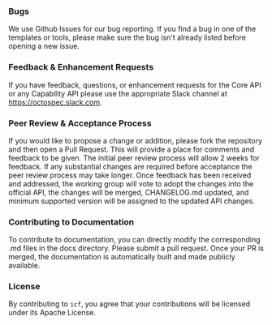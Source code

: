 ### Bugs
We use Github Issues for our bug reporting. If you find a bug in one of the templates or tools, please make sure the bug isn't already listed before opening a new issue.

### Feedback & Enhancement Requests
If you have feedback, questions, or enhancement requests for the Core API or any Capability API please use the appropriate Slack channel at https://octospec.slack.com.

### Peer Review & Acceptance Process
If you would like to propose a change or addition, please fork the repository and then open a Pull Request. This will provide a place for comments and feedback to be given. The initial peer review process will allow 2 weeks for feedback. If any substantial changes are required before acceptance the peer review process may take longer. Once feedback has been received and addressed, the working group will vote to adopt the changes into the official API, the changes will be merged, CHANGELOG.md updated, and minimum supported version will be assigned to the updated API changes.

### Contributing to Documentation
To contribute to documentation, you can directly modify the corresponding .md files in the docs directory. Please submit a pull request. Once your PR is merged, the documentation is automatically built and made publicly available.

### License
By contributing to `icf`, you agree that your contributions will be licensed under its Apache License.

[icf documentation]: https://github.com/ExpediaGroup/icf
